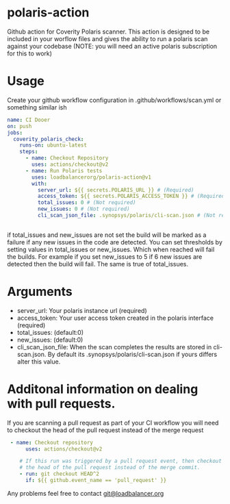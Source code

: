 # polaris-action
Github action for Coverity Polaris scanner. 
This action is designed to be included in your worflow files and gives the ability to run a polaris scan against your codebase
(NOTE: you will need an active polaris subscription for this to work)

# Usage
Create your github workflow configuration in .github/workflows/scan.yml or something similar ish

```yml
name: CI Dooer
on: push
jobs:
  coverity_polaris_check:
    runs-on: ubuntu-latest
    steps:
      - name: Checkout Repository
        uses: actions/checkout@v2
      - name: Run Polaris tests
        uses: loadbalancerorg/polaris-action@v1
        with: 
          server_url: ${{ secrets.POLARIS_URL }} # (Required)
          access_token: ${{ secrets.POLARIS_ACCESS_TOKEN }} # (Required)
          total_issues: 0 # (Not required)
          new_issues: 0 # (Not required)
          cli_scan_json_file: .synopsys/polaris/cli-scan.json # (Not required)
          
```

if total_issues and new_issues are not set the build will be marked as a failure if any new issues in the code are detected. You can set thresholds by setting values in total_issues or new_issues. Which when reached will fail the builds. For example if you set new_issues to 5 if 6 new issues are detected then the build will fail. The same is true of total_issues.  

# Arguments
- server_url: Your polaris instance url (required)
- access_token: Your user access token created in the polaris interface (required)
- total_issues: (default:0)
- new_issues: (default:0)
- cli_scan_json_file: When the scan completes the results are stored in cli-scan.json. By default its .synopsys/polaris/cli-scan.json if yours differs alter this value. 

# Additonal information on dealing with pull requests.  
If you are scanning a pull request as part of your CI workflow you will need to checkout the head of the pull request instead of the merge request
```yml
 - name: Checkout repository
      uses: actions/checkout@v2

    # If this run was triggered by a pull request event, then checkout
    # the head of the pull request instead of the merge commit.
    - run: git checkout HEAD^2
      if: ${{ github.event_name == 'pull_request' }}
```
Any problems feel free to contact git@loadbalancer.org 
